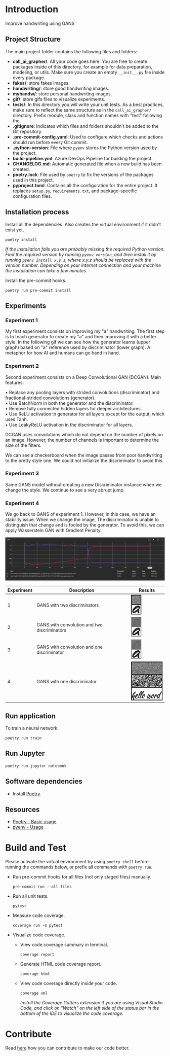 # Introduction
Improve handwriting using GANS
## Project Structure

The main project folder contains the following files and folders:

- **call_ai_grapher/**: All your code goes here. You are free to create packages inside of this directory, for example for data preparation, modeling, or utils. Make sure you create an empty `__init__.py` file inside every package.
- **fakes/**: store fakes images.
- **handwriting/**: store good handwriting images.
- **myhandw/**: store personal handwriting images.
- **gif/**: store gifs files to visualize experiments.
- **tests/**: In this directory you will write your unit tests. As a best practices, make sure to reflect the same structure as in the `call_ai_grapher/` directory. Prefix module, class and function names with "test" following the.
- **.gitignore**: Indicates which files and folders shouldn't be added to the Git repository.
- **.pre-commit-config.yaml**: Used to configure which checks and actions should run before every Git commit.
- **.python-version**: File where `pyenv` stores the Python version used by the project.
- **build-pipeline.yml**: Azure DevOps Pipeline for building the project.
- **CHANGELOG.md**: Automatic generated file when a new build has been created.
- **poetry.lock**: File used by `poetry` to fix the versions of the packages used in this project.
- **pyproject.toml**: Contains all the configuration for the entire project. It replaces `setup.py`, `requirements.txt`, and package-specific configuration files.


## Installation process

Install all the dependencies. Also creates the virtual environment if it didn't exist yet.
```
poetry install
```

_If the installation fails you are probably missing the required Python version. Find the required version by running `pyenv version`, and then install it by running `pyenv install x.y.z`, where x.y.z should be replaced with the version number. Depending on your internet connection and your machine the installation can take a few minutes._

Install the pre-commit hooks.
```
poetry run pre-commit install
```

## Experiments

### Experiment 1

My first experiment consists on improving my "a" handwriting. The first step is to teach generator to create my "a" and then improving it with a better style. In the following gif we can see how the generator learns (upper graph) based on "a" reference used by discriminator (lower graph). A metaphor for how AI and humans can go hand in hand.

### Experiment 2

Second experiment consists on a Deep Convolutional GAN (DCGAN). Main features:

• Replace any pooling layers with strided convolutions (discriminator) and fractional-strided
convolutions (generator).<br>
• Use BatchNorm in both the generator and the discriminator.<br>
• Remove fully connected hidden layers for deeper architectures.<br>
• Use ReLU activation in generator for all layers except for the output, which uses Tanh.<br>
• Use LeakyReLU activation in the discriminator for all layers.<br>

DCGAN uses convolutions which do not depend on the number of pixels on an image. However, the number of channels is important to determine the size of the filters.

We can see a checkerboard when the image passes from poor handwriting to the pretty style one. We could not initialize the discriminator to avoid this.

### Experiment 3

Same GANS model without creating a new Discriminator instance when we change the style. We continue to see a very abrupt jump.

### Experiment 4

We go back to GANS of experiment 1. However, in this case, we have an stability issue. When we change the image, The discriminator is unable to distinguish that change and is fooled by the generator. To avoid this, we can apply Wasserstein GAN with Gradient Penalty.

![Experiment 4](./gif/exp_4_losses.png) 

| Experiment | Description | Results | 
| -------- | -------- | -------- |
|  1   | GANS with two discriminators | ![Experiment 1](./gif/evol.gif)   |
|  2   | GANS with convolution and two discriminators |![Experiment 2](./gif/exp_2.gif)   |
|  3   | GANS with convolution and one discriminator |![Experiment 3](./gif/exp_3.gif)   |
|  4   | GANS with one discriminator |![Experiment 4](./gif/exp_4.gif)   |



## Run application

To train a neural network.
```
poetry run train
```

## Run Jupyter

```
poetry run jupyter notebook
```
## Software dependencies
- Install [Poetry](https://python-poetry.org/docs/#installation).
## Resources
- [Poetry - Basic usage](https://python-poetry.org/docs/basic-usage/)
- [pyenv - Usage](https://github.com/pyenv/pyenv#usage)

# Build and Test

Please activate the virtual environment by using `poetry shell` before running the commands below, or prefix all commands with `poetry run`.

- Run pre-commit hooks for all files (not only staged files) manually.
  ```
  pre-commit run --all-files
  ```
- Run all unit tests.
  ```
  pytest
  ```
- Measure code coverage.
  ```
  coverage run -m pytest
  ```
- Visualize code coverage.

  - View code coverage summary in terminal.
    ```
    coverage report
    ```
  - Generate HTML code coverage report.
    ```
    coverage html
    ```
  - View code coverage directly inside your code.
    ```
    coverage xml
    ```
    _Install the Coverage Gutters extension if you are using Visual Studio Code, and click on "Watch" on the left side of the status bar in the bottom of the IDE to visualize the code coverage._

# Contribute

Read [here](./CONTRIBUTING.md) how you can contribute to make our code better.